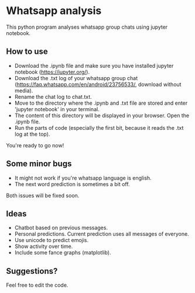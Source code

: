 # Whatsapp analysis

This python program analyses whatsapp group chats using jupyter notebook.

## How to use
- Download the .ipynb file and make sure you have installed jupyter notebook (https://jupyter.org/).
- Download the .txt log of your whatsapp group chat (https://faq.whatsapp.com/en/android/23756533/, download without media).
- Rename the chat log to chat.txt.
- Move to the directory where the .ipynb and .txt file are stored and enter 'jupyter notebook' in your terminal.
- The content of this directory will be displayed in your browser. Open the .ipynb file.
- Run the parts of code (especially the first bit, because it reads the .txt log at the top).

You're ready to go now! 

## Some minor bugs
- It might not work if you're whatsapp language is english.
- The next word prediction is sometimes a bit off.

Both issues will be fixed soon.

## Ideas
- Chatbot based on previous messages.
- Personal predictions. Current prediction uses all messages of everyone.
- Use unicode to predict emojis.
- Show activity over time.
- Include some fance graphs (matplotlib).

## Suggestions?
Feel free to edit the code.



